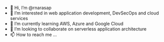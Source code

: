 - 👋 Hi, I’m @rnarasap
- 👀 I’m interested in web application development, DevSecOps and cloud services 
- 🌱 I’m currently learning AWS, Azure and Google Cloud
- 💞️ I’m looking to collaborate on serverless application architecture 
- 📫 How to reach me ... 

<!---
rnarasap/rnarasap is a ✨ special ✨ repository because its `README.md` (this file) appears on your GitHub profile.
You can click the Preview link to take a look at your changes.
--->
